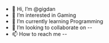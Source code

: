 - 👋 Hi, I’m @gigdan
- 👀 I’m interested in Gaming
- 🌱 I’m currently learning Programming
- 💞️ I’m looking to collaborate on --
- 📫 How to reach me --


